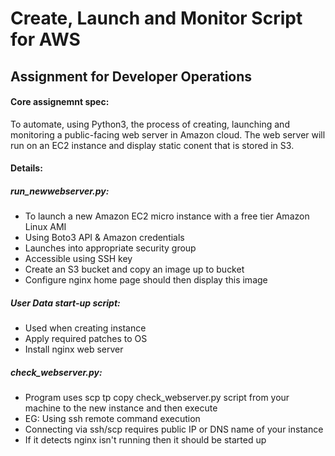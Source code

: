# Create, Launch and Monitor Script for AWS
## Assignment for Developer Operations

#### Core assignemnt spec:

To automate, using Python3, the process of creating, launching and monitoring a public-facing web server in Amazon cloud.
The web server will run on an EC2 instance and display static conent that is stored in S3. 

#### Details:
##### run_newwebserver.py:
- To launch a new Amazon EC2 micro instance with a free tier Amazon Linux AMI
- Using Boto3 API & Amazon credentials
- Launches into appropriate security group
- Accessible using SSH key
- Create an S3 bucket and copy an image up to bucket
- Configure nginx home page should then display this image 

##### User Data start-up script:

- Used when creating instance
- Apply required patches to OS
- Install nginx web server

##### check_webserver.py:

- Program uses scp tp copy check_webserver.py script from your machine to the new instance and then execute
- EG: Using ssh remote command execution
- Connecting via ssh/scp requires public IP or DNS name of your instance
- If it detects nginx isn't running then it should be started up